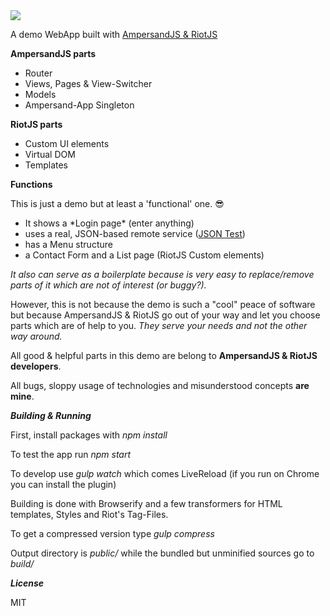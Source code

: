 <img src="http://r13.imgup.net/amoklaufa0f9.png">

A demo WebApp built with <a href="https://ampersandjs.com" target="_blank">AmpersandJS & <a href="https://muut.com/riotjs" target="_blank">RiotJS</a>



**AmpersandJS parts**
<ul>
  <li>Router</li>
  <li>Views, Pages & View-Switcher</li>
  <li>Models</li>
  <li>Ampersand-App Singleton</li>
</ul>

**RiotJS parts**
<ul>
  <li>Custom UI elements</li>
  <li>Virtual DOM</li>
  <li>Templates</li>
</ul>


**Functions**

This is just a demo but at least a 'functional' one. :sunglasses:

<ul>
  <li>It shows a *Login page* (enter anything)</li>
  <li>uses a real, JSON-based remote service (<a href="http://www.jsontest.com" target="_blank">JSON Test</a>)</li>
  <li>has a Menu structure</li>
  <li>a Contact Form and a List page (RiotJS Custom elements)</li>
</ul>

*It also can serve as a boilerplate because is very easy to replace/remove parts of it which are not of interest (or buggy?).*

However, this is not because the demo is such a "cool" peace of software
but because AmpersandJS & RiotJS go out of your way and let you choose parts
which are of help to you. *They serve your needs and not the other way around.*

All good & helpful parts in this demo are belong to **AmpersandJS & RiotJS developers**.

All bugs, sloppy usage of technologies and misunderstood concepts **are mine**.

***Building & Running***

First, install packages with *npm install*

To test the app run *npm start*

To develop use *gulp watch* which comes LiveReload (if you run on Chrome you can install the plugin)

Building is done with Browserify and a few transformers for HTML templates, Styles and Riot's Tag-Files.

To get a compressed version type *gulp compress*

Output directory is *public/* while the bundled but unminified sources go to *build/*

***License***

MIT